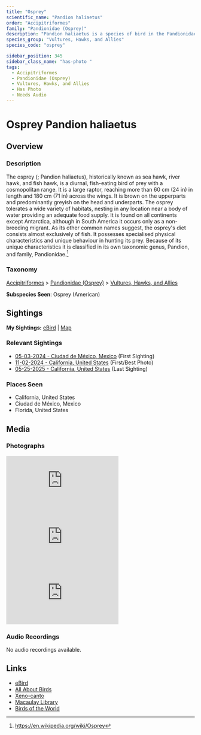```yaml
---
title: "Osprey"
scientific_name: "Pandion haliaetus"
order: "Accipitriformes"
family: "Pandionidae (Osprey)"
description: "Pandion haliaetus is a species of bird in the Pandionidae (Osprey) family. It has been observed 6 times. It has been photographed."
species_group: "Vultures, Hawks, and Allies"
species_code: "osprey"

sidebar_position: 345
sidebar_class_name: "has-photo "
tags: 
  - Accipitriformes
  - Pandionidae (Osprey)
  - Vultures, Hawks, and Allies
  - Has Photo
  - Needs Audio
---
```


# Osprey <span className='sci_name'>Pandion haliaetus</span>

## Overview

### Description
The osprey (; Pandion haliaetus), historically known as sea hawk, river hawk, and fish hawk, is a diurnal, fish-eating bird of prey with a cosmopolitan range. It is a large raptor, reaching more than 60 cm (24 in) in length and 180 cm (71 in) across the wings. It is brown on the upperparts and predominantly greyish on the head and underparts.
The osprey tolerates a wide variety of habitats, nesting in any location near a body of water providing an adequate food supply. It is found on all continents except Antarctica, although in South America it occurs only as a non-breeding migrant.
As its other common names suggest, the osprey's diet consists almost exclusively of fish. It possesses specialised physical characteristics and unique behaviour in hunting its prey. Because of its unique characteristics it is classified in its own taxonomic genus, Pandion, and family, Pandionidae.[^1]

[^1]: https://en.wikipedia.org/wiki/Osprey

### Taxonomy
[Accipitriformes](/tags/accipitriformes) > [Pandionidae (Osprey)](/tags/pandionidae-osprey) > [Vultures, Hawks, and Allies](/tags/vultures-hawks-and-allies)

**Subspecies Seen**: Osprey (American)


## Sightings

**My Sightings:** [eBird](https://ebird.org/lifelist?r=world&time=life&spp=osprey) | [Map](/map?species_code=osprey)

### Relevant Sightings

* [05-03-2024 - Ciudad de México, Mexico](https://ebird.org/checklist/S171944260) (First Sighting)
* [11-02-2024 - California, United States](https://ebird.org/checklist/S201177048) (First/Best Photo)
* [05-25-2025 - California, United States](https://ebird.org/checklist/S242790094) (Last Sighting)

### Places Seen

* California, United States
* Ciudad de México, Mexico
* Florida, United States



## Media
### Photographs
<iframe className="photo_iframe vertical" src="https://macaulaylibrary.org/asset/625745134/embed" frameBorder="0" allowFullScreen></iframe>
<iframe className="photo_iframe vertical" src="https://macaulaylibrary.org/asset/625745135/embed" frameBorder="0" allowFullScreen></iframe>
<iframe className="photo_iframe horizontal" src="https://macaulaylibrary.org/asset/637299779/embed" frameBorder="0" allowFullScreen></iframe>

### Audio Recordings
No audio recordings available.

## Links
* [eBird](https://ebird.org/species/osprey) 
* [All About Birds](https://www.allaboutbirds.org/guide/osprey) 
* [Xeno-canto](https://www.xeno-canto.org/species/pandion-haliaetus) 
* [Macaulay Library](https://search.macaulaylibrary.org/catalog?taxonCode=osprey&sort=rating_rank_desc)
* [Birds of the World](https://birdsoftheworld.org/bow/species/osprey)
